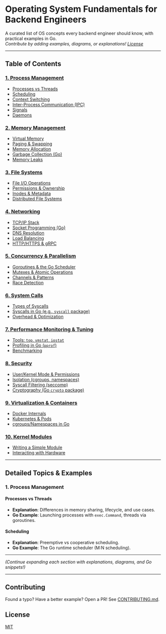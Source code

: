 # Operating System Fundamentals for Backend Engineers

A curated list of OS concepts every backend engineer should know, with practical examples in Go.  
*Contribute by adding examples, diagrams, or explanations! [License](LICENSE)*  

---

## Table of Contents

### [1. Process Management](#process-management)
- [Processes vs Threads](#processes-vs-threads)
- [Scheduling](#scheduling)
- [Context Switching](#context-switching)
- [Inter-Process Communication (IPC)](#ipc)
- [Signals](#signals)
- [Daemons](#daemons)

### [2. Memory Management](#memory-management)
- [Virtual Memory](#virtual-memory)
- [Paging & Swapping](#paging-swapping)
- [Memory Allocation](#memory-allocation)
- [Garbage Collection (Go)](#garbage-collection)
- [Memory Leaks](#memory-leaks)

### [3. File Systems](#file-systems)
- [File I/O Operations](#file-io)
- [Permissions & Ownership](#file-permissions)
- [Inodes & Metadata](#inodes)
- [Distributed File Systems](#distributed-fs)

### [4. Networking](#networking)
- [TCP/IP Stack](#tcp-ip)
- [Socket Programming (Go)](#sockets)
- [DNS Resolution](#dns)
- [Load Balancing](#load-balancing)
- [HTTP/HTTPS & gRPC](#http-protocols)

### [5. Concurrency & Parallelism](#concurrency)
- [Goroutines & the Go Scheduler](#goroutines)
- [Mutexes & Atomic Operations](#mutexes)
- [Channels & Patterns](#channels)
- [Race Detection](#race-conditions)

### [6. System Calls](#system-calls)
- [Types of Syscalls](#syscall-types)
- [Syscalls in Go (e.g., `syscall` package)](#go-syscalls)
- [Overhead & Optimization](#syscall-performance)

### [7. Performance Monitoring & Tuning](#performance)
- [Tools: `top`, `vmstat`, `iostat`](#perf-tools)
- [Profiling in Go (`pprof`)](#go-profiling)
- [Benchmarking](#benchmarking)

### [8. Security](#security)
- [User/Kernel Mode & Permissions](#user-kernel-mode)
- [Isolation (cgroups, namespaces)](#isolation)
- [Syscall Filtering (seccomp)](#seccomp)
- [Cryptography (Go `crypto` package)](#crypto)

### [9. Virtualization & Containers](#virtualization)
- [Docker Internals](#docker)
- [Kubernetes & Pods](#kubernetes)
- [cgroups/Namespaces in Go](#cgroups-go)

### [10. Kernel Modules](#kernel-modules)
- [Writing a Simple Module](#kernel-module-basics)
- [Interacting with Hardware](#kernel-hardware)

---

## Detailed Topics & Examples

### 1. Process Management <a name="process-management"></a>
#### Processes vs Threads <a name="processes-vs-threads"></a>
- **Explanation**: Differences in memory sharing, lifecycle, and use cases.
- **Go Example**: Launching processes with `exec.Command`, threads via goroutines.

#### Scheduling <a name="scheduling"></a>
- **Explanation**: Preemptive vs cooperative scheduling.
- **Go Example**: The Go runtime scheduler (M:N scheduling).

---

*(Continue expanding each section with explanations, diagrams, and Go snippets!)*

---

## Contributing
Found a typo? Have a better example? Open a PR! See [CONTRIBUTING.md](CONTRIBUTING.md).

## License
[MIT](LICENSE)
